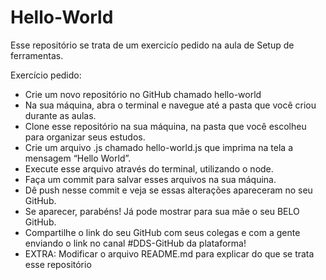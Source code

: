 # Hello-World
Esse repositório se trata de um exercicío pedido na aula de Setup de ferramentas.

Exercício pedido:
- Crie um novo repositório no GitHub chamado hello-world
- Na sua máquina, abra o terminal e navegue até a pasta que você criou durante as aulas.
- Clone esse repositório na sua máquina, na pasta que você escolheu para organizar seus estudos.
- Crie um arquivo .js chamado hello-world.js que imprima na tela a mensagem “Hello World”.
- Execute esse arquivo através do terminal, utilizando o node.
- Faça um commit para salvar esses arquivos na sua máquina.
- Dê push nesse commit e veja se essas alterações apareceram no seu GitHub.
- Se aparecer, parabéns! Já pode mostrar para sua mãe o seu BELO GitHub.
- Compartilhe o link do seu GitHub com seus colegas e com a gente enviando o link no canal #DDS-GitHub da plataforma!
- EXTRA: Modificar o arquivo README.md para explicar do que se trata esse repositório
